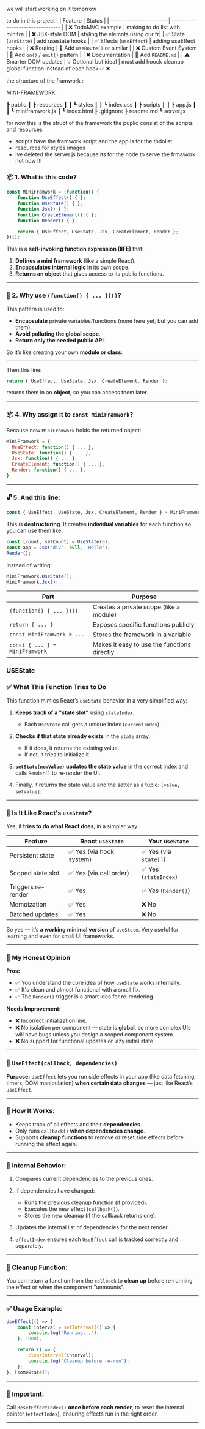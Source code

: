 we will start working on it tomorrow

to do in this project :
| Feature                 | Status                           |
| ----------------------- | -------------------------------- |
| ❌ TodoMVC example       | making to do list with minifra  |
| ❌ JSX-style DOM         | styling the elemnts using our fr|
| ✅ State (`useState`)    | add usestate hooks              |
| ✅ Effects (`useEffect`) | adding useEffect hooks          |
| ❌ Routing               | 🔧 Add `useRoute()` or similar   |
| ❌ Custom Event System   | 🔧 Add `on()` / `emit()` pattern |
| ❌ Documentation         | 📝 Add `README.md`               |
| ⚠️ Smarter DOM updates  | 💡 Optional but ideal            |
must add  hoock cleanup global function instead of each hook 
✅
❌


the structure of the framwork :

MINI-FRAMEWORK

 ┣ public
 ┃  ┣ resources
 ┃  ┃  ┗ styles
 ┃  ┃     ┗ index.css
 ┃  ┣ scripts
 ┃  ┃  ┣ app.js
 ┃  ┃  ┗ miniframwork.js
 ┃  ┗ index.html
 ┣ .gitignore
 ┣ readme.md
 ┗ server.js


 for now this is the struct of the framework the puplic consist of the scripts and resources 
 - scripts have the framwork script and the app is for the todolist 
 - resources for styles images 
 - ive deleted the server.js because its for the node to serve the frmawork not now !!!


### 📦 1. What is this code?

```js
const MiniFramwork = (function() {
    function UseEffect() { };
    function UseState() { };
    function Jsx() { };
    function CreateElement() { };
    function Render() { };

    return { UseEffect, UseState, Jsx, CreateElement, Render };
})();
```

This is a **self-invoking function expression (IIFE)** that:

1. **Defines a mini framework** (like a simple React).
2. **Encapsulates internal logic** in its own scope.
3. **Returns an object** that gives access to its public functions.

---

### 🧠 2. Why use `(function() { ... })()`?

This pattern is used to:

* **Encapsulate** private variables/functions (none here yet, but you can add them).
* **Avoid polluting the global scope**.
* **Return only the needed public API**.

So it’s like creating your own **module or class**.

---


Then this line:

```js
return { UseEffect, UseState, Jsx, CreateElement, Render };
```

returns them in an **object**, so you can access them later.

---

### 📦 4. Why assign it to `const MiniFramwork`?

Because now `MiniFramwork` holds the returned object:

```js
MiniFramwork = {
  UseEffect: function() { ... },
  UseState: function() { ... },
  Jsx: function() { ... },
  CreateElement: function() { ... },
  Render: function() { ... },
}
```

---

### 🔓 5. And this line:

```js
const { UseEffect, UseState, Jsx, CreateElement, Render } = MiniFramwork;
```

This is **destructuring**. It creates **individual variables** for each function so you can use them like:

```js
const [count, setCount] = UseState(0);
const app = Jsx('div', null, 'Hello');
Render();
```

Instead of writing:

```js
MiniFramwork.UseState();
MiniFramwork.Jsx();
```


| Part                           | Purpose                                     |
| ------------------------------ | ------------------------------------------- |
| `(function() { ... })()`       | Creates a private scope (like a module)     |
| `return { ... }`               | Exposes specific functions publicly         |
| `const MiniFramwork = ...`     | Stores the framework in a variable          |
| `const { ... } = MiniFramwork` | Makes it easy to use the functions directly |


### USEState 


### ✅ What This Function Tries to Do

This function mimics React’s `useState` behavior in a very simplified way:

1. **Keeps track of a "state slot"** using `stateIndex`.

   * Each `UseState` call gets a unique index (`currentIndex`).

2. **Checks if that state already exists** in the `state` array.

   * If it does, it returns the existing value.
   * If not, it tries to initialize it.

3. **`setState(newValue)` updates the state value** in the correct index and calls `Render()` to re-render the UI.

4. Finally, it returns the state value and the setter as a tuple: `[value, setValue]`.

---


### 🧠 Is It Like React's `useState`?

Yes, it **tries to do what React does**, in a simpler way:

| Feature            | React `useState`        | Your `UseState`       |
| ------------------ | ----------------------- | --------------------- |
| Persistent state   | ✅ Yes (via hook system) | ✅ Yes (via `state[]`) |
| Scoped state slot  | ✅ Yes (via call order)  | ✅ Yes (`stateIndex`)  |
| Triggers re-render | ✅ Yes                   | ✅ Yes (`Render()`)    |
| Memoization        | ✅ Yes                   | ❌ No                  |
| Batched updates    | ✅ Yes                   | ❌ No                  |

So yes — it’s **a working minimal version** of `useState`. Very useful for learning and even for small UI frameworks.

---

### 💬 My Honest Opinion

**Pros:**

* ✅ You understand the core idea of how `useState` works internally.
* ✅ It's clean and almost functional with a small fix.
* ✅ The `Render()` trigger is a smart idea for re-rendering.

**Needs Improvement:**

* ❌ Incorrect initialization line.
* ❌ No isolation per component — state is **global**, so more complex UIs will have bugs unless you design a scoped component system.
* ❌ No support for functional updates or lazy initial state.

---


### 🔧 `UseEffect(callback, dependencies)`

**Purpose:**
`UseEffect` lets you run side effects in your app (like data fetching, timers, DOM manipulation) **when certain data changes** — just like React’s `useEffect`.

---

### 📌 How It Works:

* Keeps track of all effects and their **dependencies**.
* Only runs `callback()` **when dependencies change**.
* Supports **cleanup functions** to remove or reset side effects before running the effect again.

---

### 🧠 Internal Behavior:

1. Compares current dependencies to the previous ones.
2. If dependencies have changed:

   * Runs the previous cleanup function (if provided).
   * Executes the new effect (`callback()`).
   * Stores the new cleanup (if the callback returns one).
3. Updates the internal list of dependencies for the next render.
4. `effectIndex` ensures each `UseEffect` call is tracked correctly and separately.

---

### 🧽 Cleanup Function:

You can return a function from the `callback` to **clean up** before re-running the effect or when the component "unmounts".

---

### ✅ Usage Example:

```js
UseEffect(() => {
    const interval = setInterval(() => {
        console.log("Running...");
    }, 1000);

    return () => {
        clearInterval(interval);
        console.log("Cleanup before re-run");
    };
}, [someState]);
```

---

### 🔁 Important:

Call `ResetEffectIndex()` **once before each render**, to reset the internal pointer (`effectIndex`), ensuring effects run in the right order.

---
